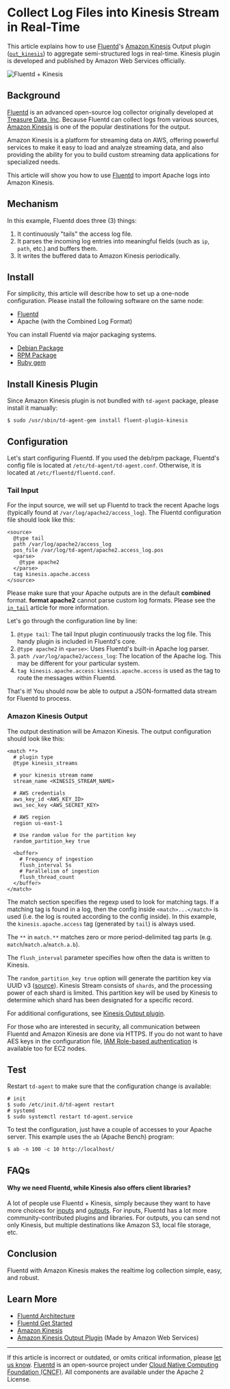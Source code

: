 # Collect Log Files into Kinesis Stream in Real-Time

This article explains how to use [Fluentd](http://fluentd.org/)'s
[Amazon Kinesis](https://aws.amazon.com/kinesis/) Output plugin
([`out_kinesis`](https://github.com/awslabs/aws-fluent-plugin-kinesis))
to aggregate semi-structured logs in real-time. Kinesis plugin is
developed and published by Amazon Web Services officially.

![Fluentd + Kinesis](/images/fluentd-kinesis.png)


## Background

[Fluentd](http://fluentd.org/) is an advanced open-source log collector
originally developed at [Treasure Data, Inc](http://www.treasuredata.com/).
Because Fluentd can collect logs from various sources,
[Amazon Kinesis](https://aws.amazon.com/kinesis/) is one of the popular
destinations for the output.

Amazon Kinesis is a platform for streaming data on AWS, offering
powerful services to make it easy to load and analyze streaming data,
and also providing the ability for you to build custom streaming data
applications for specialized needs.

This article will show you how to use [Fluentd](http://fluentd.org/) to
import Apache logs into Amazon Kinesis.


## Mechanism

In this example, Fluentd does three (3) things:

1.  It continuously "tails" the access log file.
2.  It parses the incoming log entries into meaningful fields (such as
    `ip`, `path`, etc.) and buffers them.
3.  It writes the buffered data to Amazon Kinesis periodically.


## Install

For simplicity, this article will describe how to set up a one-node
configuration. Please install the following software on the same node:

-   [Fluentd](http://fluentd.org/)
-   Apache (with the Combined Log Format)

You can install Fluentd via major packaging systems.

-   [Debian Package](/install/install-by-deb.md)
-   [RPM Package](/install/install-by-rpm.md)
-   [Ruby gem](/install/install-by-gem.md)


## Install Kinesis Plugin

Since Amazon Kinesis plugin is not bundled with `td-agent` package, please
install it manually:

```
$ sudo /usr/sbin/td-agent-gem install fluent-plugin-kinesis
```


## Configuration

Let's start configuring Fluentd. If you used the deb/rpm package,
Fluentd's config file is located at `/etc/td-agent/td-agent.conf`.
Otherwise, it is located at `/etc/fluentd/fluentd.conf`.


### Tail Input

For the input source, we will set up Fluentd to track the recent Apache
logs (typically found at `/var/log/apache2/access_log`). The Fluentd
configuration file should look like this:

```
<source>
  @type tail
  path /var/log/apache2/access_log
  pos_file /var/log/td-agent/apache2.access_log.pos
  <parse>
    @type apache2
  </parse>
  tag kinesis.apache.access
</source>
```

Please make sure that your Apache outputs are in the default
**combined** format. **format apache2** cannot parse custom log formats.
Please see the [`in_tail`](/plugins/input/tail.md) article for more information.

Let's go through the configuration line by line:

1.  `@type tail`: The tail Input plugin continuously tracks the log
    file. This handy plugin is included in Fluentd's core.
2.  `@type apache2` in `<parse>`: Uses Fluentd's built-in Apache log parser.
3.  `path /var/log/apache2/access_log`: The location of the Apache log.
    This may be different for your particular system.
4.  `tag kinesis.apache.access`: `kinesis.apache.access` is used as the
    tag to route the messages within Fluentd.

That's it! You should now be able to output a JSON-formatted data stream
for Fluentd to process.


### Amazon Kinesis Output

The output destination will be Amazon Kinesis. The output configuration
should look like this:

```
<match **>
  # plugin type
  @type kinesis_streams

  # your kinesis stream name
  stream_name <KINESIS_STREAM_NAME>

  # AWS credentials
  aws_key_id <AWS_KEY_ID>
  aws_sec_key <AWS_SECRET_KEY>

  # AWS region
  region us-east-1

  # Use random value for the partition key
  random_partition_key true

  <buffer>
    # Frequency of ingestion
    flush_interval 5s
    # Parallelism of ingestion
    flush_thread_count
  </buffer>
</match>
```

The match section specifies the regexp used to look for matching tags.
If a matching tag is found in a log, then the config inside
`<match>...</match>` is used (i.e. the log is routed according to the
config inside). In this example, the `kinesis.apache.access` tag
(generated by `tail`) is always used.

The `**` in `match.**` matches zero or more period-delimited tag parts
(e.g. `match`/`match.a`/`match.a.b`).

The `flush_interval` parameter specifies how often the data is written to
Kinesis.

The `random_partition_key true` option will generate the partition key via UUID v3
([source](https://github.com/awslabs/aws-fluent-plugin-kinesis/blob/master/lib/fluent/plugin/out_kinesis.rb#L210)).
Kinesis Stream consists of `shards`, and the processing power of each shard is
limited. This partition key will be used by Kinesis to determine which shard
has been designated for a specific record.

For additional configurations, see [Kinesis Output plugin](https://github.com/awslabs/aws-fluent-plugin-kinesis).

For those who are interested in security, all communication between
Fluentd and Amazon Kinesis are done via HTTPS. If you do not want to
have AES keys in the configuration file,
[IAM Role-based authentication](http://docs.aws.amazon.com/kinesis/latest/dev/controlling-access.html)
is available too for EC2 nodes.


## Test

Restart `td-agent` to make sure that the configuration change is available:

```
# init
$ sudo /etc/init.d/td-agent restart
# systemd
$ sudo systemctl restart td-agent.service
```

To test the configuration, just have a couple of accesses to your Apache server.
This example uses the `ab` (Apache Bench) program:

```
$ ab -n 100 -c 10 http://localhost/
```


## FAQs

#### Why we need Fluentd, while Kinesis also offers client libraries?

A lot of people use Fluentd + Kinesis, simply because they want to have more
choices for [inputs](http://www.fluentd.org/datasources) and
[outputs](http://www.fluentd.org/dataoutputs). For inputs, Fluentd has a lot
more community-contributed plugins and libraries. For outputs, you can send not
only Kinesis, but multiple destinations like Amazon S3, local file storage, etc.


## Conclusion

Fluentd with Amazon Kinesis makes the realtime log collection simple, easy, and
robust.


## Learn More

-   [Fluentd Architecture](https://www.fluentd.org/architecture)
-   [Fluentd Get Started](/overview/quickstart.md)
-   [Amazon Kinesis](https://aws.amazon.com/kinesis/)
-   [Amazon Kinesis Output Plugin](https://github.com/awslabs/aws-fluent-plugin-kinesis) (Made by Amazon Web Services)


------------------------------------------------------------------------

If this article is incorrect or outdated, or omits critical information, please
[let us know](https://github.com/fluent/fluentd-docs-gitbook/issues?state=open).
[Fluentd](http://www.fluentd.org/) is an open-source project under
[Cloud Native Computing Foundation (CNCF)](https://cncf.io/). All components are
available under the Apache 2 License.
